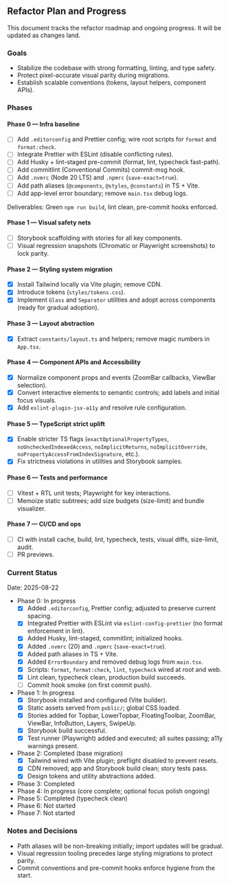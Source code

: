 ## Refactor Plan and Progress

This document tracks the refactor roadmap and ongoing progress. It will be updated as changes land.

### Goals
- Stabilize the codebase with strong formatting, linting, and type safety.
- Protect pixel-accurate visual parity during migrations.
- Establish scalable conventions (tokens, layout helpers, component APIs).

### Phases

#### Phase 0 — Infra baseline
- [ ] Add `.editorconfig` and Prettier config; wire root scripts for `format` and `format:check`.
- [ ] Integrate Prettier with ESLint (disable conflicting rules).
- [ ] Add Husky + lint-staged pre-commit (format, lint, typecheck fast-path).
- [ ] Add commitlint (Conventional Commits) commit-msg hook.
- [ ] Add `.nvmrc` (Node 20 LTS) and `.npmrc` (`save-exact=true`).
- [ ] Add path aliases (`@components`, `@styles`, `@constants`) in TS + Vite.
- [ ] Add app-level error boundary; remove `main.tsx` debug logs.

Deliverables: Green `npm run build`, lint clean, pre-commit hooks enforced.

#### Phase 1 — Visual safety nets
- [ ] Storybook scaffolding with stories for all key components.
- [ ] Visual regression snapshots (Chromatic or Playwright screenshots) to lock parity.

#### Phase 2 — Styling system migration
- [x] Install Tailwind locally via Vite plugin; remove CDN.
- [x] Introduce tokens (`styles/tokens.css`).
- [x] Implement `Glass` and `Separator` utilities and adopt across components (ready for gradual adoption).

#### Phase 3 — Layout abstraction
- [x] Extract `constants/layout.ts` and helpers; remove magic numbers in `App.tsx`.

#### Phase 4 — Component APIs and Accessibility
- [x] Normalize component props and events (ZoomBar callbacks, ViewBar selection).
- [x] Convert interactive elements to semantic controls; add labels and initial focus visuals.
- [x] Add `eslint-plugin-jsx-a11y` and resolve rule configuration.

#### Phase 5 — TypeScript strict uplift
- [x] Enable stricter TS flags (`exactOptionalPropertyTypes`, `noUncheckedIndexedAccess`, `noImplicitReturns`, `noImplicitOverride`, `noPropertyAccessFromIndexSignature`, etc.).
- [x] Fix strictness violations in utilities and Storybook samples.

#### Phase 6 — Tests and performance
- [ ] Vitest + RTL unit tests; Playwright for key interactions.
- [ ] Memoize static subtrees; add size budgets (size-limit) and bundle visualizer.

#### Phase 7 — CI/CD and ops
- [ ] CI with install cache, build, lint, typecheck, tests, visual diffs, size-limit, audit.
- [ ] PR previews.

### Current Status

Date: 2025-08-22

- Phase 0: In progress
  - [x] Added `.editorconfig`, Prettier config; adjusted to preserve current spacing.
  - [x] Integrated Prettier with ESLint via `eslint-config-prettier` (no format enforcement in lint).
  - [x] Added Husky, lint-staged, commitlint; initialized hooks.
  - [x] Added `.nvmrc` (20) and `.npmrc` (`save-exact=true`).
  - [x] Added path aliases in TS + Vite.
  - [x] Added `ErrorBoundary` and removed debug logs from `main.tsx`.
  - [x] Scripts: `format`, `format:check`, `lint`, `typecheck` wired at root and web.
  - [x] Lint clean, typecheck clean, production build succeeds.
  - [ ] Commit hook smoke (on first commit push).
- Phase 1: In progress
  - [x] Storybook installed and configured (Vite builder).
  - [x] Static assets served from `public/`; global CSS loaded.
  - [x] Stories added for Topbar, LowerTopbar, FloatingToolbar, ZoomBar, ViewBar, InfoButton, Layers, SwipeUp.
  - [x] Storybook build successful.
  - [x] Test runner (Playwright) added and executed; all suites passing; a11y warnings present.
- Phase 2: Completed (base migration)
  - [x] Tailwind wired with Vite plugin; preflight disabled to prevent resets.
  - [x] CDN removed; app and Storybook build clean; story tests pass.
  - [x] Design tokens and utility abstractions added.
- Phase 3: Completed
- Phase 4: In progress (core complete; optional focus polish ongoing)
- Phase 5: Completed (typecheck clean)
- Phase 6: Not started
- Phase 7: Not started

### Notes and Decisions
- Path aliases will be non-breaking initially; import updates will be gradual.
- Visual regression tooling precedes large styling migrations to protect parity.
- Commit conventions and pre-commit hooks enforce hygiene from the start.


